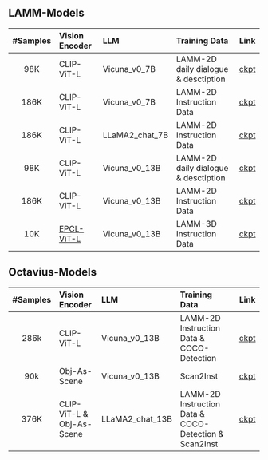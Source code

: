 ## LAMM-Models

| #Samples |                                Vision Encoder                                |      LLM       |            Training Data             |                                    Link                                     |
| :------: | :-------------------------------------------------------------------------- | :------------ | :--------------------------------- | :-------------------------------------------------------------------------: |
|   98K    |                                  CLIP-ViT-L                                  |  Vicuna_v0_7B  | LAMM-2D daily dialogue & desctiption |  [ckpt](https://huggingface.co/openlamm/lamm_7b_lora32_98k)      |
|   186K   |                                  CLIP-ViT-L                                  |  Vicuna_v0_7B  |       LAMM-2D Instruction Data       | [ckpt](https://huggingface.co/openlamm/lamm_7b_lora32_186k)      |
|   186K   |                                  CLIP-ViT-L                                  | LLaMA2_chat_7B |       LAMM-2D Instruction Data       | [ckpt](https://huggingface.co/openlamm/lamm186k_llama2chat7b_lora32) |
|   98K    |                                  CLIP-ViT-L                                  | Vicuna_v0_13B  | LAMM-2D daily dialogue & desctiption |  [ckpt](https://huggingface.co/openlamm/lamm_13b_lora32_98k)      |
|   186K   |                                  CLIP-ViT-L                                  | Vicuna_v0_13B  |       LAMM-2D Instruction Data       |  [ckpt](https://huggingface.co/openlamm/lamm_13b_lora_186k)      |
|   10K    | [EPCL-ViT-L](https://huggingface.co/openlamm/epcl_vit-L_256tokens/tree/main) | Vicuna_v0_13B  |       LAMM-3D Instruction Data       | [ckpt](https://huggingface.co/openlamm/lamm3d_13b_lora32_10k)     |

## Octavius-Models

| #Samples |                                Vision Encoder                                |      LLM       |            Training Data             |                                    Link                                     |
| :------: | :-------------------------------------------------------------------------- | :------------ | :--------------------------------- | :-------------------------------------------------------------------------: |
|   286k    |                                  CLIP-ViT-L                                  |  Vicuna_v0_13B  | LAMM-2D Instruction Data & COCO-Detection |  [ckpt](https://huggingface.co/openlamm/octavius/blob/main/octavius_2d_e4_bs64.pt)      |
|   90k   |                                 Obj-As-Scene                                 |  Vicuna_v0_13B  |       Scan2Inst       |  [ckpt](https://huggingface.co/openlamm/octavius/blob/main/octavius_3d_e3_bs64.pt)      |
|   376K   |                                  CLIP-ViT-L & <br/> Obj-As-Scene                   | LLaMA2_chat_13B |       LAMM-2D Instruction Data & COCO-Detection & <br/> Scan2Inst       |  [ckpt](https://huggingface.co/openlamm/octavius/blob/main/octavius_2d%2B3d_e6_bs64.pt) |
